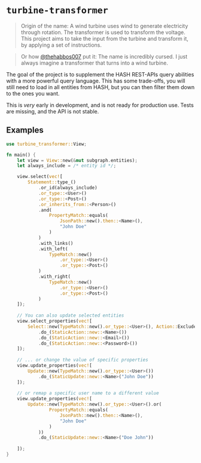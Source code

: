 # `turbine-transformer`

> Origin of the name: A wind turbine uses wind to generate electricity through rotation. The transformer is used to
> transform the voltage. This project aims to take the input from the turbine and transform it, by applying a set of
> instructions.

> Or how [@thehabbos007](https://github.com/thehabbos007) put it: The name is incredibly cursed. I just always imagine a
> transformer that turns into a wind turbine.

The goal of the project is to supplement the HASH REST-APIs query abilities with a more powerful query language. This
has some trade-offs, you will still need to load in all entities from HASH, but you can then filter them down to the
ones you want.

This is _very_ early in development, and is not ready for production use. Tests are missing, and the API is not stable.

## Examples

```rust
use turbine_transformer::View;

fn main() {
    let view = View::new(&mut subgraph.entities);
    let always_include = /* entity id */;

    view.select(vec![
        Statement::type_()
            .or_id(always_include)
            .or_type::<User>()
            .or_type::<Post>()
            .or_inherits_from::<Person>()
            .and(
                PropertyMatch::equals(
                    JsonPath::new().then::<Name>(),
                    "John Doe"
                )
            )
            .with_links()
            .with_left(
                TypeMatch::new()
                    .or_type::<User>()
                    .or_type::<Post>()
            )
            .with_right(
                TypeMatch::new()
                    .or_type::<User>()
                    .or_type::<Post>()
            )
    ]);
    
    // You can also update selected entities
    view.select_properties(vec![
        Select::new(TypeMatch::new().or_type::<User>(), Action::Exclude)
            .do_(StaticAction::new::<Name>())
            .do_(StaticAction::new::<Email>())
            .do_(StaticAction::new::<Password>())
    ]);
    
    // ... or change the value of specific properties
    view.update_properties(vec![
        Update::new(TypeMatch::new().or_type::<User>())
            .do_(StaticUpdate::new::<Name>("John Doe"))
    ]);
    
    // or remap a specific user name to a different value
    view.update_properties(vec![
        Update::new(TypeMatch::new().or_type::<User>().or(
                PropertyMatch::equals(
                    JsonPath::new().then::<Name>(),
                    "John Doe"
                )
            ))
            .do_(StaticUpdate::new::<Name>("Doe John"))
            
    ]);
}
```
